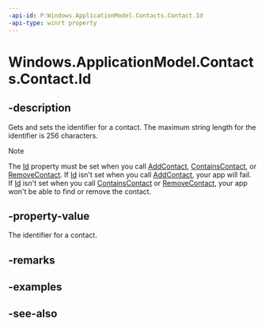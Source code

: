 ```yaml
---
-api-id: P:Windows.ApplicationModel.Contacts.Contact.Id
-api-type: winrt property
---
```


<!-- Property syntax
public string Id { get;  set; }
-->

# Windows.ApplicationModel.Contacts.Contact.Id

## -description
Gets and sets the identifier for a contact. The maximum string length for the identifier is 256 characters.

> [!NOTE]
> The [Id](contact_id.md) property must be set when you call [AddContact](../windows.applicationmodel.contacts.provider/contactpickerui_addcontact_79336216.md), [ContainsContact](../windows.applicationmodel.contacts.provider/contactpickerui_containscontact.md), or [RemoveContact](../windows.applicationmodel.contacts.provider/contactpickerui_removecontact.md). If [Id](contact_id.md) isn't set when you call [AddContact](../windows.applicationmodel.contacts.provider/contactpickerui_addcontact_79336216.md), your app will fail. If [Id](contact_id.md) isn't set when you call [ContainsContact](../windows.applicationmodel.contacts.provider/contactpickerui_containscontact.md) or [RemoveContact](../windows.applicationmodel.contacts.provider/contactpickerui_removecontact.md), your app won't be able to find or remove the contact.

## -property-value
The identifier for a contact.

## -remarks

## -examples

## -see-also
